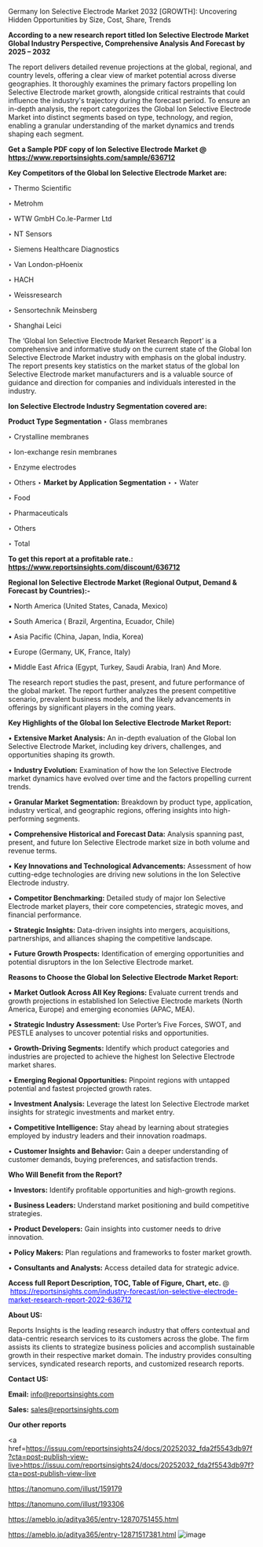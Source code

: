  Germany Ion Selective Electrode Market 2032 [GROWTH]: Uncovering Hidden Opportunities by Size, Cost, Share, Trends

<strong>According to a new research report titled Ion Selective Electrode Market Global Industry Perspective, Comprehensive Analysis And Forecast by 2025 – 2032</strong>

The report delivers detailed revenue projections at the global, regional, and country levels, offering a clear view of market potential across diverse geographies. It thoroughly examines the primary factors propelling Ion Selective Electrode market growth, alongside critical restraints that could influence the industry's trajectory during the forecast period. To ensure an in-depth analysis, the report categorizes the Global Ion Selective Electrode Market into distinct segments based on type, technology, and region, enabling a granular understanding of the market dynamics and trends shaping each segment.

<strong>Get a Sample PDF copy of Ion Selective Electrode Market </strong><strong>@<a href=https://www.reportsinsights.com/sample/636712 style=color:#0000ff;> https://www.reportsinsights.com/sample/636712</a></strong></font>

<strong>Key Competitors of the Global Ion Selective Electrode Market are:</strong>

‣ Thermo Scientific

‣ Metrohm

‣ WTW GmbH
 Co.le-Parmer Ltd

‣ NT Sensors

‣ Siemens Healthcare Diagnostics

‣ Van London-pHoenix

‣ HACH

‣ Weissresearch

‣ Sensortechnik Meinsberg

‣ Shanghai Leici

The ‘Global Ion Selective Electrode Market Research Report’ is a comprehensive and informative study on the current state of the Global Ion Selective Electrode Market industry with emphasis on the global industry. The report presents key statistics on the market status of the global Ion Selective Electrode market manufacturers and is a valuable source of guidance and direction for companies and individuals interested in the industry.

<strong>Ion Selective Electrode Industry Segmentation covered are:</strong>

<strong>Product Type Segmentation</strong>
‣
Glass membranes

‣ Crystalline membranes

‣ Ion-exchange resin membranes

‣ Enzyme electrodes

‣ Others
‣ 
<strong>Market by Application Segmentation</strong>
‣
‣  Water

‣ Food

‣ Pharmaceuticals

‣ Others

‣ Total

<strong>To get this report at a profitable rate.: <a href=https://www.reportsinsights.com/discount/636712 style=color:#0000ff;>https://www.reportsinsights.com/discount/636712</a></strong></font>

<strong>Regional Ion Selective Electrode Market (Regional Output, Demand &amp; Forecast by Countries):-</strong>

• North America (United States, Canada, Mexico)

• South America ( Brazil, Argentina, Ecuador, Chile)

• Asia Pacific (China, Japan, India, Korea)

• Europe (Germany, UK, France, Italy)

• Middle East Africa (Egypt, Turkey, Saudi Arabia, Iran) And More.

The research report studies the past, present, and future performance of the global market. The report further analyzes the present competitive scenario, prevalent business models, and the likely advancements in offerings by significant players in the coming years.

<strong>Key Highlights of the Global Ion Selective Electrode Market Report:</strong>

• <strong>Extensive Market Analysis:</strong> An in-depth evaluation of the Global Ion Selective Electrode Market, including key drivers, challenges, and opportunities shaping its growth.

• <strong>Industry Evolution:</strong> Examination of how the Ion Selective Electrode market dynamics have evolved over time and the factors propelling current trends.

• <strong>Granular Market Segmentation:</strong> Breakdown by product type, application, industry vertical, and geographic regions, offering insights into high-performing segments.

• <strong>Comprehensive Historical and Forecast Data:</strong> Analysis spanning past, present, and future Ion Selective Electrode market size in both volume and revenue terms.

• <strong>Key Innovations and Technological Advancements:</strong> Assessment of how cutting-edge technologies are driving new solutions in the Ion Selective Electrode industry.

• <strong>Competitor Benchmarking:</strong> Detailed study of major Ion Selective Electrode market players, their core competencies, strategic moves, and financial performance.

• <strong>Strategic Insights:</strong> Data-driven insights into mergers, acquisitions, partnerships, and alliances shaping the competitive landscape.

• <strong>Future Growth Prospects:</strong> Identification of emerging opportunities and potential disruptors in the Ion Selective Electrode market.

<strong>Reasons to Choose the Global Ion Selective Electrode Market Report:</strong>

• <strong>Market Outlook Across All Key Regions:</strong> Evaluate current trends and growth projections in established Ion Selective Electrode markets (North America, Europe) and emerging economies (APAC, MEA).

• <strong>Strategic Industry Assessment:</strong> Use Porter’s Five Forces, SWOT, and PESTLE analyses to uncover potential risks and opportunities.

• <strong>Growth-Driving Segments:</strong> Identify which product categories and industries are projected to achieve the highest Ion Selective Electrode market shares.

• <strong>Emerging Regional Opportunities:</strong> Pinpoint regions with untapped potential and fastest projected growth rates.

• <strong>Investment Analysis:</strong> Leverage the latest Ion Selective Electrode market insights for strategic investments and market entry.

• <strong>Competitive Intelligence:</strong> Stay ahead by learning about strategies employed by industry leaders and their innovation roadmaps.

• <strong>Customer Insights and Behavior:</strong> Gain a deeper understanding of customer demands, buying preferences, and satisfaction trends.

<strong>Who Will Benefit from the Report?</strong>

• <strong>Investors:</strong> Identify profitable opportunities and high-growth regions.

• <strong>Business Leaders:</strong> Understand market positioning and build competitive strategies.

• <strong>Product Developers:</strong> Gain insights into customer needs to drive innovation.

• <strong>Policy Makers:</strong> Plan regulations and frameworks to foster market growth.

• <strong>Consultants and Analysts:</strong> Access detailed data for strategic advice.
</ul>
<strong>Access full Report Description, TOC, Table of Figure, Chart, etc. </strong>@  <a href=https://reportsinsights.com/industry-forecast/ion-selective-electrode-market-research-report-2022-636712 style=color:#0000ff;>https://reportsinsights.com/industry-forecast/ion-selective-electrode-market-research-report-2022-636712</a></font>

<strong><strong>About US</strong>:</strong>

Reports Insights is the leading research industry that offers contextual and data-centric research services to its customers across the globe. The firm assists its clients to strategize business policies and accomplish sustainable growth in their respective market domain. The industry provides consulting services, syndicated research reports, and customized research reports.

<strong>Contact US:</strong>

<p class=""""><b>Email:</b> <a href=mailto:info@reportsinsights.com>info@reportsinsights.com</a></p>
<p class=""""><b>Sales:</b> <a href=mailto:sales@reportsinsights.com>sales@reportsinsights.com</a></p>

<strong>Our other reports</strong>

<a href=https://issuu.com/reportsinsights24/docs/20252032_fda2f5543db97f?cta=post-publish-view-live>https://issuu.com/reportsinsights24/docs/20252032_fda2f5543db97f?cta=post-publish-view-live</a>

<a href=https://tanomuno.com/illust/159179>https://tanomuno.com/illust/159179</a>

<a href=https://tanomuno.com/illust/193306>https://tanomuno.com/illust/193306</a>

<a href=https://ameblo.jp/aditya365/entry-12870751455.html>https://ameblo.jp/aditya365/entry-12870751455.html</a>

<a href=https://ameblo.jp/aditya365/entry-12871517381.html>https://ameblo.jp/aditya365/entry-12871517381.html</a>
![image](https://github.com/user-attachments/assets/15a19bb6-6cab-4cc9-84aa-888ad9d83771)
